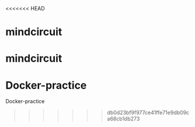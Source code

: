 <<<<<<< HEAD
# mindcircuit
mindcircuit
=======
# Docker-practice
Docker-practice
>>>>>>> db0d23bf9f977ce41ffe71e9db09ca68cb1db273
